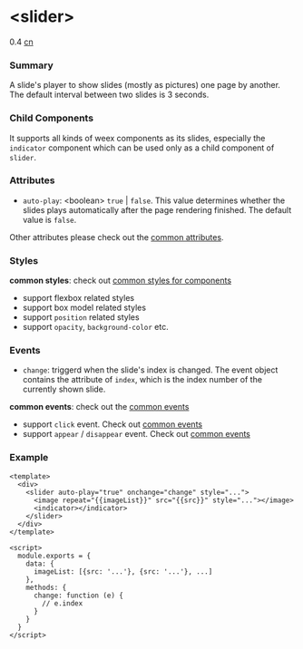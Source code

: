 # &lt;slider&gt;
<span class="weex-version">0.4</span>
<a href="https://github.com/weexteam/article/wiki/%E6%AC%A2%E8%BF%8E%E5%8F%82%E4%B8%8EWeex%E4%B8%AD%E6%96%87%E6%96%87%E6%A1%A3%E7%BF%BB%E8%AF%91"  class="weex-translate incomplete">cn</a>

### Summary

A slide's player to show slides (mostly as pictures) one page by another. The default interval between two slides is 3 seconds.

### Child Components

It supports all kinds of weex components as its slides, especially the `indicator` component which can be used only as a child component of `slider`.

### Attributes

- `auto-play`: &lt;boolean&gt; `true` | `false`. This value determines whether the slides plays automatically after the page rendering finished. The default value is `false`.

Other attributes please check out the [common attributes](../references/common-attrs.md).

### Styles

**common styles**: check out [common styles for components](../references/common-style.md)

- support flexbox related styles
- support box model related styles
- support ``position`` related styles
- support ``opacity``, ``background-color`` etc.

### Events

- `change`: triggerd when the slide's index is changed. The event object contains the attribute of `index`, which is the index number of the currently shown slide.

**common events**: check out the [common events](../references/common-event.md)

- support `click` event. Check out [common events](../references/common-event.md)
- support `appear` / `disappear` event. Check out [common events](../references/common-event.md)

### Example

```
<template>
  <div>
    <slider auto-play="true" onchange="change" style="...">
      <image repeat="{{imageList}}" src="{{src}}" style="..."></image>
      <indicator></indicator>
    </slider>
  </div>
</template>

<script>
  module.exports = {
    data: {
      imageList: [{src: '...'}, {src: '...'}, ...]
    },
    methods: {
      change: function (e) {
        // e.index
      }
    }
  }
</script>
```


